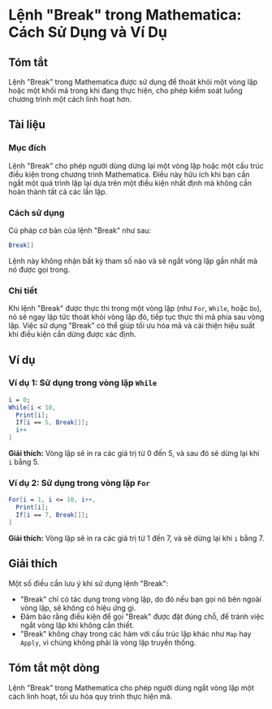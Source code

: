 <!--
Meta Description: # Lệnh "Break" trong Mathematica: Cách Sử Dụng và Ví Dụ ## Tóm tắt Lệnh "Break" trong Mathematica được sử dụng để thoát khỏi một vòng lặp hoặc một khố...
Meta Keywords: lặp, vòng, break, trong, một
-->

# Lệnh "Break" trong Mathematica: Cách Sử Dụng và Ví Dụ

## Tóm tắt
Lệnh "Break" trong Mathematica được sử dụng để thoát khỏi một vòng lặp hoặc một khối mã trong khi đang thực hiện, cho phép kiểm soát luồng chương trình một cách linh hoạt hơn.

## Tài liệu
### Mục đích
Lệnh "Break" cho phép người dùng dừng lại một vòng lặp hoặc một cấu trúc điều kiện trong chương trình Mathematica. Điều này hữu ích khi bạn cần ngắt một quá trình lặp lại dựa trên một điều kiện nhất định mà không cần hoàn thành tất cả các lần lặp.

### Cách sử dụng
Cú pháp cơ bản của lệnh "Break" như sau:

```mathematica
Break[]
```

Lệnh này không nhận bất kỳ tham số nào và sẽ ngắt vòng lặp gần nhất mà nó được gọi trong.

### Chi tiết
Khi lệnh "Break" được thực thi trong một vòng lặp (như `For`, `While`, hoặc `Do`), nó sẽ ngay lập tức thoát khỏi vòng lặp đó, tiếp tục thực thi mã phía sau vòng lặp. Việc sử dụng "Break" có thể giúp tối ưu hóa mã và cải thiện hiệu suất khi điều kiện cần dừng được xác định.

## Ví dụ
### Ví dụ 1: Sử dụng trong vòng lặp `While`
```mathematica
i = 0;
While[i < 10,
  Print[i];
  If[i == 5, Break[]];
  i++
]
```
**Giải thích:** Vòng lặp sẽ in ra các giá trị từ 0 đến 5, và sau đó sẽ dừng lại khi `i` bằng 5.

### Ví dụ 2: Sử dụng trong vòng lặp `For`
```mathematica
For[i = 1, i <= 10, i++,
  Print[i];
  If[i == 7, Break[]];
]
```
**Giải thích:** Vòng lặp sẽ in ra các giá trị từ 1 đến 7, và sẽ dừng lại khi `i` bằng 7.

## Giải thích
Một số điều cần lưu ý khi sử dụng lệnh "Break":
- "Break" chỉ có tác dụng trong vòng lặp, do đó nếu bạn gọi nó bên ngoài vòng lặp, sẽ không có hiệu ứng gì.
- Đảm bảo rằng điều kiện để gọi "Break" được đặt đúng chỗ, để tránh việc ngắt vòng lặp khi không cần thiết.
- "Break" không chạy trong các hàm với cấu trúc lặp khác như `Map` hay `Apply`, vì chúng không phải là vòng lặp truyền thống.

## Tóm tắt một dòng
Lệnh "Break" trong Mathematica cho phép người dùng ngắt vòng lặp một cách linh hoạt, tối ưu hóa quy trình thực hiện mã.